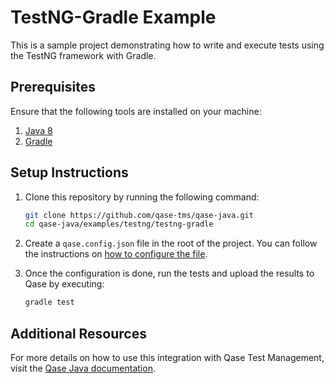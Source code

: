 # TestNG-Gradle Example

This is a sample project demonstrating how to write and execute tests using the TestNG framework with Gradle.

## Prerequisites

Ensure that the following tools are installed on your machine:

1. [Java 8](https://www.oracle.com/java/technologies/javase/javase8-archive-downloads.html)
2. [Gradle](https://gradle.org/install/)

## Setup Instructions

1. Clone this repository by running the following command:
   ```bash
   git clone https://github.com/qase-tms/qase-java.git
   cd qase-java/examples/testng/testng-gradle
   ```

2. Create a `qase.config.json` file in the root of the project. You can follow the instructions
   on [how to configure the file](https://github.com/qase-tms/qase-java/tree/main/qase-java-commons#readme).

3. Once the configuration is done, run the tests and upload the results to Qase by executing:
   ```bash
   gradle test
   ```

## Additional Resources

For more details on how to use this integration with Qase Test Management, visit
the [Qase Java documentation](https://github.com/qase-tms/qase-java).
